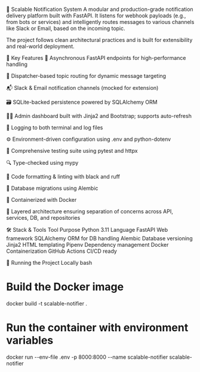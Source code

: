 📡 Scalable Notification System
A modular and production-grade notification delivery platform built with FastAPI.
It listens for webhook payloads (e.g., from bots or services) and intelligently routes messages to various channels like Slack or Email, based on the incoming topic.

The project follows clean architectural practices and is built for extensibility and real-world deployment.

🔧 Key Features
🚀 Asynchronous FastAPI endpoints for high-performance handling

🔀 Dispatcher-based topic routing for dynamic message targeting

📬 Slack & Email notification channels (mocked for extension)

🗃️ SQLite-backed persistence powered by SQLAlchemy ORM

🧑‍💼 Admin dashboard built with Jinja2 and Bootstrap; supports auto-refresh

📜 Logging to both terminal and log files

⚙️ Environment-driven configuration using .env and python-dotenv

🧪 Comprehensive testing suite using pytest and httpx

🔍 Type-checked using mypy

🧹 Code formatting & linting with black and ruff

🧬 Database migrations using Alembic

🐳 Containerized with Docker

🧱 Layered architecture ensuring separation of concerns across API, services, DB, and repositories


🛠️ Stack & Tools
Tool	Purpose
Python 3.11	Language
FastAPI	Web framework
SQLAlchemy	ORM for DB handling
Alembic	Database versioning
Jinja2	HTML templating
Pipenv	Dependency management
Docker	Containerization
GitHub Actions	CI/CD ready

🚀 Running the Project Locally
bash 

# Build the Docker image
docker build -t scalable-notifier .

# Run the container with environment variables
docker run --env-file .env -p 8000:8000 --name scalable-notifier scalable-notifier
